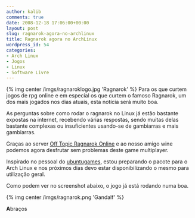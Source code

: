 ```yaml
---
author: kalib
comments: true
date: 2008-12-18 17:06:00+00:00
layout: post
slug: ragnarok-agora-no-archlinux
title: Ragnarok agora no ArchLinux
wordpress_id: 54
categories:
- Arch Linux
- Jogos
- Linux
- Software Livre
---
```

{% img center /imgs/ragnaroklogo.jpg 'Ragnarok' %}
Para os que curtem jogos de rpg online e em especial os que curtem o famoso Ragnarok, um dos mais jogados nos dias atuais, esta notícia será muito boa.




As perguntas sobre como rodar o ragnarok no Linux já estão bastante expostas na internet, recebendo várias respostas, sendo muitas delas bastante complexas ou insuficientes usando-se de gambiarras e mais gambiarras.




Graças ao server [Off Topic Ragnarok Online](https://www.offtopicro.com/) e ao nosso amigo wine podemos agora desfrutar sem problemas deste game multiplayer.




Inspirado no pessoal do [ubuntugames](https://ubuntugames.org/), estou preparando o pacote para o Arch Linux e nos próximos dias devo estar disponibilizando o mesmo para utilização geral.




Como podem ver no screenshot abaixo, o jogo já está rodando numa boa.


{% img center /imgs/ragnarok.png 'Gandalf' %}

**A**braços